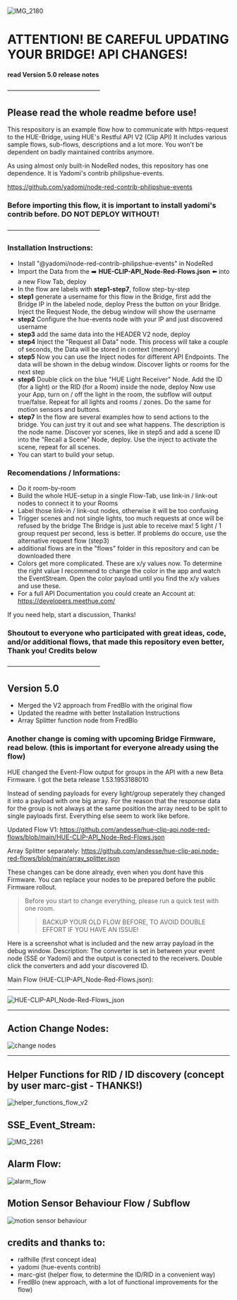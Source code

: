 ![IMG_2180](https://user-images.githubusercontent.com/76150626/174133694-50b4d23b-7ee6-42a3-8d64-24de60890dde.jpeg)

# ATTENTION! BE CAREFUL UPDATING YOUR BRIDGE! API CHANGES!
#### read Version 5.0 release notes 

———————————————

## Please read the whole readme before use!

This respository is an example flow how to communicate with https-request to the HUE-Bridge, using HUE's Restful API V2 (Clip API) 
It includes various sample flows, sub-flows, descriptions and a lot more. You won't be dependent on badly maintained contribs anymore. 

As using almost only built-in NodeRed nodes, this repository has one dependence. It is Yadomi's contrib philipshue-events.

https://github.com/yadomi/node-red-contrib-philipshue-events

### Before importing this flow, it is important to install yadomi's contrib before. DO NOT DEPLOY WITHOUT!

———————————————

### Installation Instructions:
- Install "@yadomi/node-red-contrib-philipshue-events" in NodeRed
- Import the Data from the :arrow_right: **HUE-CLIP-API_Node-Red-Flows.json** :arrow_left: into a new Flow Tab, deploy
- In the flow are labels with **step1-step7**, follow step-by-step
- **step1** generate a username for this flow in the Bridge, first add the Bridge IP in the labeled node, deploy
  Press the button on your Bridge. Inject the Request Node, the debug window will show the username
- **step2** Configure the hue-events node with your IP and just discovered username
- **step3** add the same data into the HEADER V2 node, deploy
- **step4** Inject the "Request all Data" node. This process will take a couple of seconds, the Data will be stored in context (memory)
- **step5** Now you can use the Inject nodes for different API Endpoints. The data will be shown in the debug window. Discover lights or rooms for the next step
- **step6** Double click on the blue "HUE Light Receiver" Node. Add the ID (for a light) or the RID (for a Room) inside the node, deploy
  Now use your App, turn on / off the light in the room, the subflow will output true/false. Repeat for all lights and rooms / zones.
  Do the same for motion sensors and buttons.
- **step7** In the flow are several examples how to send actions to the bridge. You can just try it out and see what happens. The description is the node name.
  Discover yor scenes, like in step5 and add a scene ID into the "Recall a Scene" Node, deploy. Use the inject to activate the scene, repeat for all scenes.
- You can start to build your setup.

### Recomendations / Informations:
- Do it room-by-room 
- Build the whole HUE-setup in a single Flow-Tab, use link-in / link-out nodes to connect it to your Rooms
- Label those link-in / link-out nodes, otherwise it will be too confusing
- Trigger scenes and not single lights, too much requests at once will be refused by the bridge
  The Bridge is just able to receive max! 5 light / 1 group request per second, less is better. If problems do occure, use the alternative request flow (step3)
- additional flows are in the "flows" folder in this repository and can be downloaded there
- Colors get more complicated. These are x/y values now. To determine the right value I recommend to change the color in the app and watch the EventStream. Open the color payload until you find the x/y values and use these. 
- For a full API Documentation you could create an Account at: https://developers.meethue.com/                              

If you need help, start a discussion, Thanks!



### Shoutout to everyone who participated with great ideas, code, and/or additional flows, that made this repository even better, Thank you! Credits below

———————————————

Version 5.0
---

- Merged the V2 approach from FredBlo with the original flow
- Updated the readme with better Installation Instructions
- Array Splitter function node from FredBlo

### Another change is coming with upcoming Bridge Firmware, read below. (this is important for everyone already using the flow)

HUE changed the Event-Flow output for groups in the API with a new Beta Firmware. I got the beta release 1.53.1953188010

Instead of sending payloads for every light/group seperately they changed it into a payload with one big array.
For the reason that the response data for the group is not always at the same position the array need to be split to single payloads first. 
Everything else seem to work like before.

Updated Flow V1:
https://github.com/andesse/hue-clip-api.node-red-flows/blob/main/HUE-CLIP-API_Node-Red-Flows.json

Array Splitter separately:
https://github.com/andesse/hue-clip-api.node-red-flows/blob/main/array_splitter.json

These changes can be done already, even when you dont have this Firmware. You can replace your nodes to be prepared before the public Firmware rollout. 
> Before you start to change everything, please run a quick test with one room.
>> BACKUP YOUR OLD FLOW BEFORE, TO AVOID DOUBLE EFFORT IF YOU HAVE AN ISSUE!

Here is a screenshot what is included and the new array payload in the debug window. Description:
The converter is set in between your event node (SSE or Yadomi) and the output is conected to the receivers. Double click the converters and add your discovered ID.


Main Flow (HUE-CLIP-API_Node-Red-Flows.json):

------------
![HUE-CLIP-API_Node-Red-Flows_json](https://user-images.githubusercontent.com/76150626/188302753-f2315233-dff8-4192-bcd4-b7bc00be91d2.JPG)

-----------------------------------------------------------

Action Change Nodes:
---
![change nodes](https://user-images.githubusercontent.com/76150626/174089961-f4e00eb9-8726-44b9-8d44-d422000f133e.PNG)

-----------------------------------------------------------

Helper Functions for RID / ID discovery (concept by user marc-gist - THANKS!)
---
![helper_functions_flow_v2](https://user-images.githubusercontent.com/76150626/174495416-dbb394b5-c012-482c-a119-eb16cd073171.PNG)


SSE_Event_Stream:
---

![IMG_2261](https://user-images.githubusercontent.com/76150626/176202424-8f7e53db-bb9a-41aa-8ce4-c71f1b153fa5.jpeg)


Alarm Flow:
---
![alarm_flow](https://user-images.githubusercontent.com/76150626/183428922-b1e3e627-eaae-4777-ba6b-d8bcc7738d00.JPG)


Motion Sensor Behaviour Flow / Subflow
---
![motion sensor behaviour](https://user-images.githubusercontent.com/76150626/183702760-19102a84-9174-4fba-ad38-53cd191c94b3.JPG)


credits and thanks to:
---
- ralfhille (first concept idea)
- yadomi (hue-events contrib)
- marc-gist (helper flow, to determine the ID/RID in a convenient way)
- FredBlo (new approach, with a lot of functional improvements for the flow)
